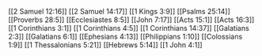 [[2 Samuel 12:16]]
[[2 Samuel 14:17]]
[[1 Kings 3:9]]
[[Psalms 25:14]]
[[Proverbs 28:5]]
[[Ecclesiastes 8:5]]
[[John 7:17]]
[[Acts 15:1]]
[[Acts 16:3]]
[[1 Corinthians 3:1]]
[[1 Corinthians 4:5]]
[[1 Corinthians 14:37]]
[[Galatians 2:3]]
[[Galatians 6:1]]
[[Ephesians 4:13]]
[[Philippians 1:10]]
[[Colossians 1:9]]
[[1 Thessalonians 5:21]]
[[Hebrews 5:14]]
[[1 John 4:1]]
